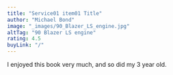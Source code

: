 ```yaml
---
title: "Service01 item01 Title"
author: "Michael Bond"
image: "_images/90_Blazer_LS_engine.jpg"
altTag: "90 Blazer LS engine"
rating: 4.5
buyLink: "/"
---
```


I enjoyed this book very much, and so did my 3 year old.